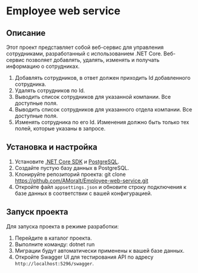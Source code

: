 # Employee web service

## Описание

Этот проект представляет собой веб-сервис для управления сотрудниками, разработанный с использованием .NET Core. Веб-сервис позволяет добавлять, удалять, изменять и получать информацию о сотрудниках.

1. Добавлять сотрудников, в ответ должен приходить Id добавленного сотрудника.
2. Удалять сотрудников по Id.
3. Выводить список сотрудников для указанной компании. Все доступные поля.
4. Выводить список сотрудников для указанного отдела компании. Все доступные поля.
5. Изменять сотрудника по его Id. Изменения должно быть только тех полей, которые указаны в запросе.

## Установка и настройка

1. Установите [.NET Core SDK](https://dotnet.microsoft.com/download) и [PostgreSQL](https://www.postgresql.org/download/).
2. Создайте пустую базу данных в PostgreSQL.
3. Клонируйте репозиторий проекта:
   git clone https://github.com/AMoralt/Employee-web-service.git
4. Откройте файл `appsettings.json` и обновите строку подключения к базе данных в соответствии с вашей конфигурацией.

## Запуск проекта

Для запуска проекта в режиме разработки:

1. Перейдите в каталог проекта.
2. Выполните команду:
   dotnet run
3. Миграции будут автоматически применены к вашей базе данных.
4. Откройте Swagger UI для тестирования API по адресу `http://localhost:5296/swagger`.
